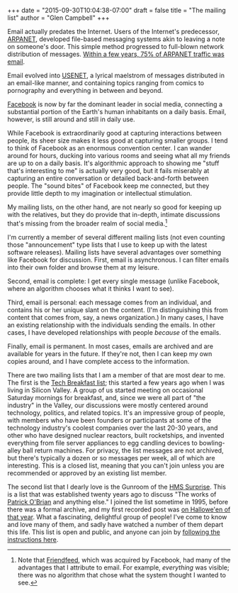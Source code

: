 +++
date = "2015-09-30T10:04:38-07:00"
draft = false
title = "The mailing list"
author = "Glen Campbell"
+++

Email actually predates the Internet. Users of the Internet's
predecessor, [ARPANET](https://en.wikipedia.org/wiki/ARPANET),
developed file-based messaging systems akin to leaving a note on
someone's door. This simple method progressed to full-blown network
distribution of messages.  [Within a few years, 75% of ARPANET
traffic was
email](http://www.nethistory.info/History%20of%20the%20Internet/email.html).

Email evolved into [USENET](https://en.wikipedia.org/wiki/Usenet),
a lyrical maelstrom of messages distributed in an email-like manner,
and containing topics ranging from comics to pornography and
everything in between and beyond.

[Facebook](http://www.facebook.com) is now by far the dominant
leader in social media, connecting a substantial portion of the
Earth's human inhabitants on a daily basis. Email, however, is still
around and still in daily use.

While Facebook is extraordinarily good at capturing interactions
between people, its sheer size makes it less good at capturing
smaller groups. I tend to think of Facebook as an enormous convention
center. I can wander around for hours, ducking into various rooms
and seeing what all my friends are up to on a daily basis. It's
algorithmic approach to showing me "stuff that's interesting to me"
is actually very good, but it fails miserably at capturing an entire
conversation or detailed back-and-forth between people. The "sound
bites" of Facebook keep me connected, but they provide little depth
to my imagination or intellectual stimulation.

My mailing lists, on the other hand, are not nearly so good for
keeping up with the relatives, but they do provide that in-depth,
intimate discussions that's missing from the broader realm of social
media.[^1]

I'm currently a member of several different mailing lists (not even
counting those "announcement" type lists that I use to keep up with
the latest software releases). Mailing lists have several advantages
over something like Facebook for discussion. First, email is
asynchronous. I can filter emails into their own folder and browse
them at my leisure.

Second, email is complete: I get every single message (unlike
Facebook, where an algorithm chooses what it thinks I want to see).

Third, email is personal: each message comes from an individual,
and contains his or her unique slant on the content. (I'm distinguishing
this from content that comes from, say, a news organization.) In
many cases, I have an existing relationship with the individuals
sending the emails.  In other cases, I have developed relationships
with people *because* of the emails.

Finally, email is permanent. In most cases, emails are archived and
are available for years in the future. If they're not, then I can
keep my own copies around, and I have complete access to the
information.

There are two mailing lists that I am a member of that are most
dear to me. The first is the [Tech Breakfast
list](http://xlerb.email/mailman/listinfo/breakfast); this started
a few years ago when I was living in Silicon Valley.  A group of
us started meeting on occasional Saturday mornings for breakfast,
and, since we were all part of "the industry" in the Valley, our
discussions were mostly centered around technology, politics, and
related topics. It's an impressive group of people, with members
who have been founders or participants at some of the technology
industry's coolest companies over the last 20-30 years, and other
who have designed nuclear reactors, built rocketships, and invented
everything from file server appliances to egg candling devices to
bowling-alley ball return machines. For privacy, the list messages
are not archived, but there's typically a dozen or so messages per
week, all of which are interesting. This is a closed list, meaning
that you can't join unless you are recommended or approved by an
existing list member.

The second list that I dearly love is the Gunroom of the [HMS
Surprise](http://hmssurprise.org/). This is a list that was established
twenty years ago to discuss "The works of [Patrick
O'Brian](https://en.wikipedia.org/wiki/Patrick_O%27Brian) and
anything else." I joined the list sometime in 1995, before there
was a formal archive, and my first recorded post was [on Hallowe'en
of that year](http://mat.gsia.cmu.edu/POB/19xx/OCT95/0060.html).
What a fascinating, delightful group of people! I've come to know
and love many of them, and sadly have watched a number of them
depart this life. This list is open and public, and anyone
can join by
[following the instructions here](http://www.hmssurprise.org/gunroom-access-and-settings).



[^1]: Note that [Friendfeed](http://isfriendfeeddeadyet.com), which was acquired by Facebook, had many of the advantages that I attribute to email. For example, *everything* was visible; there was no algorithm that chose what the system thought I wanted to see. 
